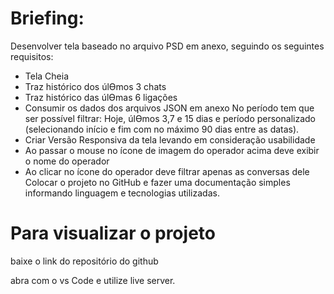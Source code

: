 # Briefing:

Desenvolver tela baseado no arquivo PSD em anexo, seguindo os seguintes requisitos: 
- Tela Cheia 
- Traz histórico dos úlƟmos 3 chats
- Traz histórico das úlƟmas 6 ligações
- Consumir os dados dos arquivos JSON em anexo 
No período tem que ser possível filtrar: Hoje, úlƟmos 3,7 e 15 dias e período personalizado 
(selecionando início e fim com no máximo 90 dias entre as datas). 
- Criar Versão Responsiva da tela levando em consideração usabilidade 
- Ao passar o mouse no ícone de imagem do operador acima deve exibir o nome do operador 
- Ao clicar no ícone do operador deve filtrar apenas as conversas dele 
Colocar o projeto no GitHub e fazer uma documentação simples informando linguagem e 
tecnologias utilizadas. 

# Para visualizar o projeto 

baixe o link do repositório do github

abra com o vs Code e utilize live server.